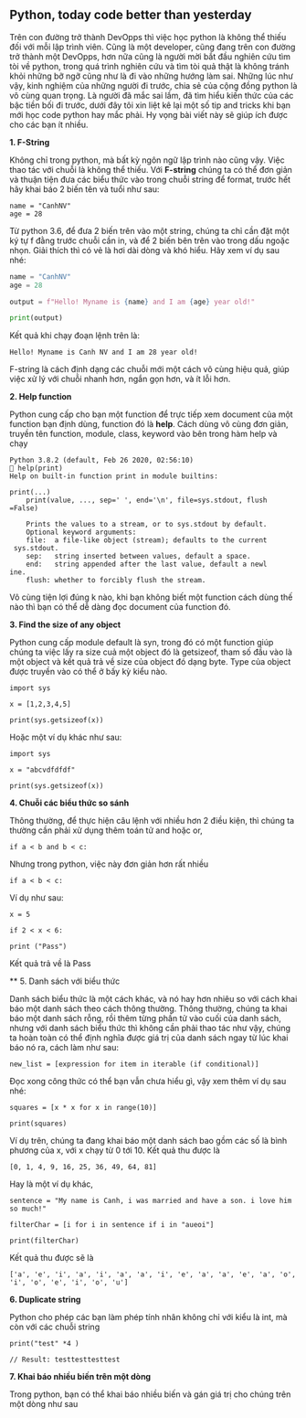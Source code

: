 ## Python, today code better than yesterday

Trên con đường trở thành DevOpps thì việc học python là không thể thiếu đối với mỗi lập trình viên. Cũng là một developer, cũng đang trên con đường trở thành một DevOpps, hơn nữa cũng là người mời bắt đầu nghiên cứu tìm tòi về python, trong quá trình nghiên cứu và tìm tòi quả thật là không tránh khỏi những bỡ ngỡ cũng như là đi vào những hướng làm sai. Những lúc như vậy, kinh nghiệm của những người đi trước, chia sẻ của cộng đồng python là vô cùng quan trọng. Là người đã mắc sai lầm, đã tìm hiểu kiến thức của các bậc tiền bối đi trước, dưới đây tôi xin liệt kê lại một số tip and tricks khi bạn mới học code python hay mắc phải. Hy vọng bài viết này sẽ giúp ích được cho các bạn ít nhiều.

**1. F-String**

Không chỉ trong python, mà bất kỳ ngôn ngữ lập trình nào cũng vậy. Việc thao tác với chuỗi là không thể thiếu. Với **F-string** chúng ta có thể đơn giản và thuận tiện đưa các biểu thức vào trong chuỗi string để format, trước hết hãy khai báo 2 biến tên và tuổi như sau:

```
name = "CanhNV"
age = 28
```

Từ python 3.6, để đưa 2 biến trên vào một string, chúng ta chỉ cần đặt một ký tự f đằng trước chuỗi cần in, và để 2 biến bên trên vào trong dấu ngoặc nhọn. Giải thích thì có vẻ là hơi dài dòng và khó hiểu. Hãy xem ví dụ sau nhé:

```python
name = "CanhNV"
age = 28

output = f"Hello! Myname is {name} and I am {age} year old!"

print(output)
```

Kết quả khi chạy đoạn lệnh trên là:

```
Hello! Myname is Canh NV and I am 28 year old!
```

F-string là cách định dạng các chuỗi mới một cách vô cùng hiệu quả, giúp việc xử lý với chuỗi nhanh hơn, ngắn gọn hơn, và ít lỗi hơn.

**2. Help function**

Python cung cấp cho bạn một function để trực tiếp xem document của một function bạn định dùng, function đó là **help**. Cách dùng vô cùng đơn giản, truyền tên function, module, class, keyword vào bên trong hàm help và chạy

```
Python 3.8.2 (default, Feb 26 2020, 02:56:10)
 help(print)
Help on built-in function print in module builtins:

print(...)
    print(value, ..., sep=' ', end='\n', file=sys.stdout, flush
=False)
    
    Prints the values to a stream, or to sys.stdout by default.
    Optional keyword arguments:
    file:  a file-like object (stream); defaults to the current
 sys.stdout.
    sep:   string inserted between values, default a space.
    end:   string appended after the last value, default a newl
ine.
    flush: whether to forcibly flush the stream.
```

Vô cùng tiện lợi đúng k nào, khi bạn không biết một function cách dùng thế nào thì bạn có thể dễ dàng đọc document của function đó. 

**3. Find the size of any object**

Python cung cấp module default là syn, trong đó có một function giúp chúng ta việc lấy ra size cuả một object đó là getsizeof, tham số đầu vào là một object và kết quả trả về size của object đó dạng byte. Type của object được truyền vào có thể ở bấy kỳ kiểu nào. 

```
import sys

x = [1,2,3,4,5]

print(sys.getsizeof(x))
```

Hoặc một ví dụ khác như sau:

```
import sys

x = "abcvdfdfdf"

print(sys.getsizeof(x))
```

**4. Chuỗi các biểu thức so sánh**

Thông thường, để thực hiện câu lệnh với nhiều hơn 2 điều kiện, thì chúng ta thường cần phải xử dụng thêm toán tử and hoặc or, 

```
if a < b and b < c:
```

Nhưng trong python, việc này đơn giản hơn rất nhiều

```
if a < b < c:
```

Ví dụ như sau:

```
x = 5

if 2 < x < 6:

print ("Pass") 
```

Kết quả trả về là Pass

** 5. Danh sách với biểu thức

Danh sách biểu thức là một cách khác, và nó hay hơn nhiêu so với cách khai báo một danh sách theo cách thông thường. Thông thường, chúng ta khai báo một danh sách rỗng, rồi thêm từng phần tử vào cuối của danh sách, nhưng với danh sách biểu thức thì không cần phải thao tác như vậy, chúng ta hoàn toàn có thể định nghĩa được giá trị của danh sách ngay từ lúc khai báo nó ra, cách làm như sau:

```
new_list = [expression for item in iterable (if conditional)]
```

Đọc xong công thức có thể bạn vẫn chưa hiểu gì, vậy xem thêm ví dụ sau nhé:

```
squares = [x * x for x in range(10)] 

print(squares)
```

Ví dụ trên, chúng ta đang khai báo một danh sách bao gồm các số là bình phương của x, với x chạy từ 0 tới 10. Kết quả thu được là

```
[0, 1, 4, 9, 16, 25, 36, 49, 64, 81]
```

Hay là một ví dụ khác, 

```
sentence = "My name is Canh, i was married and have a son. i love him so much!"

filterChar = [i for i in sentence if i in "aueoi"]

print(filterChar)
```

Kết quả thu được sẽ là

```
['a', 'e', 'i', 'a', 'i', 'a', 'a', 'i', 'e', 'a', 'a', 'e', 'a', 'o', 'i', 'o', 'e', 'i', 'o', 'u']
```

**6. Duplicate string**

Python cho phép các bạn làm phép tính nhân không chỉ với kiểu là int, mà còn với các chuỗi string

```
print("test" *4 )

// Result: testtesttesttest
```

**7. Khai báo nhiều biến trên một dòng**

Trong python, bạn có thể khai báo nhiều biến và gán giá trị cho chúng trên một dòng như sau
